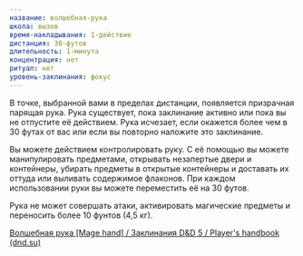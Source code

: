 ```yaml
---
название: волшебная-рука
школа: вызов
время-накладывания: 1-действие
дистанция: 30-футов
длительность: 1-минута
концентрация: нет
ритуал: нет
уровень-заклинания: фокус
---
```

В точке, выбранной вами в пределах дистанции, появляется призрачная парящая рука. Рука существует, пока заклинание активно или пока вы не отпустите её действием. Рука исчезает, если окажется более чем в 30 футах от вас или если вы повторно наложите это заклинание.

Вы можете действием контролировать руку. С её помощью вы можете манипулировать предметами, открывать незапертые двери и контейнеры, убирать предметы в открытые контейнеры и доставать их оттуда или выливать содержимое флаконов. При каждом использовании руки вы можете переместить её на 30 футов.

Рука не может совершать атаки, активировать магические предметы и переносить более 10 фунтов (4,5 кг).

[Волшебная рука [Mage hand] / Заклинания D&D 5 / Player's handbook (dnd.su)](https://dnd.su/spells/26-mage_hand/)